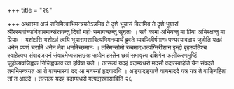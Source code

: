 +++
title = "२६"

+++
अथास्मा अन्नं
सनिमित्वाभिमन्त्रयतेऽन्नमिव ते दृशे भूयासं
वित्तमिव ते दृशे भूयासं श्रीरस्यर्वाच्याविशास्मान्संस्रवन्तु
दिशो महीः समागच्छन्तु सूनृताः । सर्वे कामा अभियन्तु मा प्रिया
अभिरक्षन्तु मा प्रियाः । यशोऽसि यशोऽहं त्वयि
भूयासमसावित्यभिमन्त्र्यार्थं
ब्रुवते व्यवजिहीर्षमाणः पण्यस्यावदाय जुहोति यदहं धनेन प्रपणं चरामि धनेन
देवा धनमिच्छमानः । तस्मिन्सोमो रुचमादधात्वग्निरीशान इन्द्रो
बृहस्पतिश्च स्वाहेत्यथ संवादजयनं
संवादमेष्यन्नात्तछत्रः सव्येन हस्तेन
छत्रं समावृत्य दक्षिणेन फलीकरणमुष्टिं जुहोत्यवजिह्वक निजिह्वकाव त्वा
हविषा यजे । तत्सत्यं यदहं वदाम्यधरो मदसौ वदात्स्वाहेति येन संवदते
तमभिमन्त्रयत आ ते वाचमास्यां दद आ मनस्यां हृदयादधि ।
अङ्गादङ्गात्ते वाचमाददे यत्र यत्र ते
वाङ्निहिता तां त आददे । तत्सत्यं यदहं वदाम्यधरो
मत्पद्यस्वासाविति २६   
